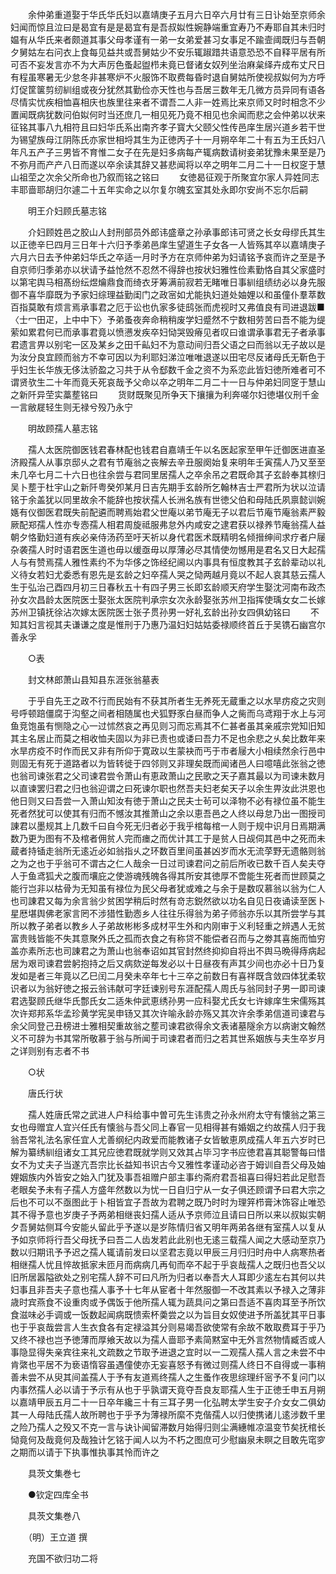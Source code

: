 <!-- { "loadSidebar": true } -->
　　余仲弟重道娶于华氏华氏妇以嘉靖庚子五月六日卒六月廿有三日讣始至京师余妇闻而惊且泣曰是曷宜有是是曷宜有是吾叔姒性婉静端重宜寿乃不寿耶自其未归时媪有从华氏来者颇道其事父母孝谨有一弟一女弟爱甚习女事足不踰壸阈既归与吾朝夕舅姑左右问衣上食每见益共或吾舅姑少不安乐辄踧踖共语意恐恐不自释平居有所可否不妄发言亦不为大声厉色蚤起盥栉未竟已督诸女奴列坐治麻枲绎卉成布丈尺日有程虽寒暑无少怠冬非甚寒炉不火服饰不取费每昏时退自舅姑所使视叔姒何为方呼灯促筐箧剪纫紃组或夜分犹然其勤俭亦天性也与吾居三数年无几微方员异同有语各尽情实忧疾相恤喜相庆也族里往来者不谓吾二人非一姓焉比来京师又时时相念不少置闻既病犹数问伯姒何时当还庶几一相见死乃竟不相见也余闻而悲之会仲弟以状来征铭其事八九相符且曰妇华氏系出南齐孝子寳大父颐父性传邑庠生居兴道乡若干世为锡望族母江阴陈氏亦家世相埒其生为正徳丙子十一月朔卒年二十有五为王氏妇八年凡五产子三男皆不育惟二女子在先是妇多病每产辄病数请树妾弟犹豫未果至是乃不弥月而产产八日而遂以卒余读其辞又甚悲闻将以卒之明年二月二十一日权窆于慧山祖茔之次余父所命也乃叙而铭之铭曰
　　女徳曷征观于所聚宜尔家人异姓同志丰耶啬耶胡归尔遽二十五年实命之以尔复尔魄玄室其处永即尔安尚不忘尔后嗣

　　明王介妇顾氏墓志铭

　　介妇顾姓邑之胶山人封刑部员外郎讳盛章之孙承事郎讳可贤之长女母缪氏其生以正徳辛巳四月三日年十六归予季弟邑庠生望道生子女各一人皆殇其卒以嘉靖庚子六月六日去予仲弟妇华氏之卒适一月时予方在京师仲弟为妇请铭予哀而许之至是予自京师归季弟亦以状请予益怆然不忍然不得辞也按状妇雅性俭素勤恪自其父家盛时以第宅舆马相髙纷纭煜爚鼎食而绮衣牙筹满前寂若无睹唯日事紃组绩纺必以身先服御不喜华靡既为予家妇综理益勤闺门之政宻如尤能执妇道处妯娌以和虽僮仆羣萃数百指莫敢有烦言焉承事君之厄于讼也仇家多徒鸱张而虎视时又弗值良有司进退跋■〈士冖田疋，上中中下〉予弟蚤夜奔命稍稍废学妇蹙然不宁数相劳苦曰吾不能为缇萦如累君何已而承事君竟以愤懑发疾卒妇恸哭毁瘠见者叹曰谁谓承事君无子者承事君遗言畀以别宅一区及某乡之田千畆妇不为意动间归吾父语之曰而翁以无子故以是为汝分良宜顾而翁方不幸可因以为利耶妇涕泣唯唯退遂以田宅尽反诸母氏无靳色于乎妇生长华族无侈汰骄盈之习共于从令郄数千金之资不为系恋此皆妇徳所难者可不谓贤欤生二十年而竟夭死哀哉予父命以卒之明年二月二十一日与仲弟妇同窆于慧山之新阡异茔实藁塟铭曰
　　货财既聚见所争天下攘攘为利奔嗟尔妇徳堪仪刑千金一言敝屣轻生则无禄兮殁乃永宁

　　明故顾孺人墓志铭

　　孺人太医院御医钱君春林配也钱君自嘉靖壬午以名医起家至甲午迁御医进直圣济殿孺人从事京邸乆之君有节庵翁之丧解去辛丑服阕始复来明年壬寅孺人乃又至至未几卒七月二十六日也往余尝与君同里居孺人之卒余吊之君既命其子玄龄奉其榇归吴卜塟于杜宇山之新阡粤癸夘某月日吉先期手玄龄所乞翰林吉士严君所为状以泣请铭于余盖犹以同里故余不能辞也按状孺人长洲名族有世徳父伯和母陆氏夙禀懿训婉嫕有仪御医君既失前配遴而聘焉始君父世庵以弟节庵无子以君后节庵节庵翁素严毅厥配郑孺人性亦专悫孺人相君周旋祗服弗怠外内咸安之逮君获以禄养节庵翁孺人益朝夕恪勤妇道有疾必亲侍汤药至吁天祈以身代君医术既精明名倾搢绅间求疗者户屦杂袭孺人时时语君医生道也毋以缓亟毋以厚薄必尽其情使勿憾用是君名又日大起孺人与有赞焉孺人雅性素约不为华侈之饰经纪阃以内事具有恒度教其子玄龄辈动以礼义待女若妇尤委悉有恩先是玄龄之妇卒孺人哭之恸两越月竟以不起人哀其慈云孺人生于弘治己酉四月初三日春秋五十有四子男三长即玄龄顺天府学生娶沈河南布政杰孙女次昌龄太医院医士娶张太医院判承宗女次永龄娶张苏州卫指挥使瑀女女二长嫁苏州卫镇抚徐沾次嫁太医院医士张子贯孙男一好礼玄龄出孙女四俱幼铭曰
　　不知其妇言视其夫谦谦之度是惟刑于乃惠乃温妇妇姑姑委禄顺终首丘于吴镌石幽宫尔善永孚

　　○表

　　封文林郎萧山县知县东涯张翁墓表

　　于乎自先王之政不行而民始有不获其所者生无养死无蔵重之以水旱疠疫之灾则号呼顿踣僵腐于沟壑之间者相随属也犬狐野豕白昼而争人之胔而乌鸢翔于水上与河鱼竞饱虽有恻隐之心一过怵然哀之再见则习而忘焉其不仁甚者虽其亲戚宗党知旧知其主名居止而莫之相收恤夫固以为非已责也或诿曰吾力不足也余悲之乆矣比数年来水旱疠疫不时作而民又非有所仰于寛政以生蒙袂而丐于市者屦大小相续然余行邑中则固无有死于道路者以为皆转徙于四邻则又非理矣既而闻诸邑人曰噫嘻此张翁之徳也翁司谏张君之父司谏君尝令萧山有恵政萧山之民歌之天子嘉其最以为司谏未数月以直谏罢归君之归也翁迎谓之曰死谏尔职也然吾夫妇老矣天子以余生畀汝此洪恩也他日则又曰吾尝一入萧山知汝有徳于萧山之民夫士茍可以泽物不必有禄位虽不能生死者然犹可以使其有归而不憾汝其推萧山之余以恵吾邑之人终以母怠乃出一图授司諌君以墨规其上几数千曰自今死无归者必于我乎棺每棺一人则于规中识月日焉期满数乃更为图有不及棺者佣贫人完而瘗之而优计其工于是贫人日觇伺其邑中之死而未蔵者持锸走翁所无逺近必如翁指乆之环数百里间虽甚凶岁而水无流莩野无遗骼则翁之为之也于乎翁可不谓古之仁人哉余一日过司谏君问之前后所收已数千百人矣夫夺人于鱼鸢狐犬之腹而壤庇之使游魂残魄各得其所安其徳厚不啻能生死者而世顾莫之能行岂非以枯骨为无知虽有禄位为民父母者犹或难之与余于是数叹慕翁以翁为仁人也司諌君又每为余言翁少贫困学稍后时然有竒志鋭然欲以功名自见日夜诵读至医卜星厯堪舆佛老家言罔不涉猎性勤悫乡人往往乐得翁为弟子师翁亦乐以其所尝学与其所以教子弟者以教乡人子弟故彬彬多成材平生外和内刚审于义利轻重之辨遇人无贫富贵贱皆能不失其意聚外氏之孤而衣食之有称贷不能偿者召而与之劵其喜施而恤穷盖亦素所志也司諌君之为萧山也翁奉诏如其官封然终抑抑自将出不舆马晩得痔病起居为艰司谏君尝躬抱持之后又病欬逆每发必以十日昼夜有声其少间也亦必十日乃复发如是者三年竟以乙巳闰二月癸未卒年七十三卒之前数日有喜祥既含敛四体犹柔软识者以为翁好徳之报云翁讳献可字廷谏别号东涯配孺人周氏与翁同封子男一即司谏君选娶顾氏继华氏鄷氏女二适朱仲武恵绣孙男一应科娶尤氏女七许嫁庠生宋儒殇其次许郑邦系华孟珍黄学宪吴申钖又其次许喻永龄亦殇又其次许余季弟信道司谏君与余父同登己丑榜进士雅相契重故翁之塟司谏君欲得余文表诸墓隧余方以病谢文翰然义不可辞为书其常所敬慕于翁与所闻于司谏君者而归之若其世系姻族与夫生卒岁月之详则别有志者不书

　　○状

　　唐氏行状

　　孺人姓唐氏常之武进人户科给事中曽可先生讳贵之孙永州府太守有懐翁之第三女也母赠宜人宜兴任氏有懐翁与吾父同上春官一见相得甚有婚姻之约故孺人归于我翁吾常礼法名家任宜人尤善纲纪内政爱而能教诸子女皆敏恵夙成孺人年五六岁时已解为纂绣紃组诸女工其兄应徳君既就学则又效其占毕习字书应徳君喜其聪警每曰惜女不为丈夫子当遂亢吾宗比长益知书识古今又雅性孝谨动必咨于姆训自吾父母及妯娌姻族内外皆安之始入门犹及事吾祖赠户部主事约斋府君吾祖喜曰得妇若此足慰吾老眼矣予未有子孺人方盛年然数以为忧一日自归宁从一女子俱还顾谓予曰君大宗之后也不可以不亟图此于卜相皆宜子吾故为君聘之既乃时时为理笄栉膏沐饰容止唯恐其不得予意也岁庚子予两弟相继丧妇孺人适从予京师泣且请曰日所以来以叔姒实朝夕吾舅姑侧耳今安能乆留此乎予遂以是岁陈情归省又明年两弟各继有室孺人以复从予如京师将行吾父母抚予曰吾二人齿发若此此别也无逺三载孺人闻之大感动至京乃数以归期讯予予迟之孺人辄请前发曰以坚君志竟以甲辰三月归归时舟中人病寒热者相继孺人忧且悴故抵家未匝月而病病几再旬而卒不起于乎哀哉孺人之既归也吾父以旧所居嚣隘欲处之别宅孺人辞不可曰凡所为归者以奉吾大人耳即少逺左右其何以共妇事且非吾夫子意也孺人事予十七年从宦者十年然服御一不改其素以予禄入之薄非歳时宾燕食不设重肉或予偶饭于他所孺人辄为蔬具问之第曰吾适不喜肉耳至予所饮食滋味必手调或一饭数起闻病既愦索杯羮尝之以为旨目女奴使进予所盖犹其平日事也于乎哀哉尝言人生衣食各有定禄溢其分则易竭吾欲使常有余故不敢取费耳于乎乃又终不禄也岂予徳薄而厚飨天故以为孺人啬耶予素简黙室中无外言然物情臧否或人事隐显得失亲宾往来礼文疏数之节取予进退之宜时以一二观孺人孺人言之未尝不中肯綮也平居不为亵语惰容虽遇僮使亦无妄喜怒予有微过则孺人终日不自得或一事稍善未尝不从臾其间盖孺人于予有友道焉终孺人之生蚤作夜思综理纤宻予不复问门以内事然孺人必以请于予示有从也于乎孰谓天竟夺吾良友耶孺人生于正徳壬申五月朔以嘉靖甲辰五月二十一日卒年纔三十有三耳子男一化弘聘太学生安子介女女二俱幼其一人母陆氏孺人故所聘也于乎予为薄禄所縻不克偕孺人以归使携诸儿逺涉数千里之险乃孺人之殁又不克一言与诀讣闻留滞数月始得归则尘满繐帷凉温变节矣抚棺长恸竟何及哉竟何及哉独计乞铭于闻人以为不朽之图庶可少慰幽泉未瞑之目敢先窀穸之期而以请于下执事惟执事其怜而许之

　　具茨文集巻七

　　●钦定四库全书

　　具茨文集巻八

　　（明）王立道 撰

　　充国不欲归功二将

